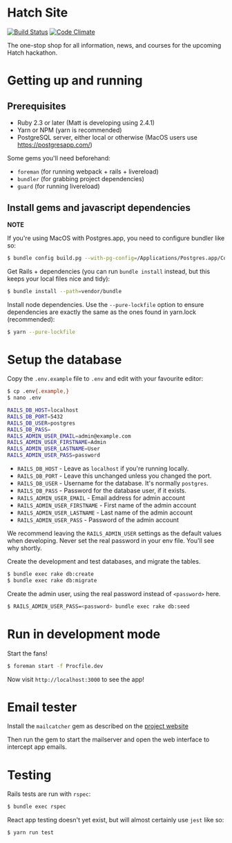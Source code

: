 # Hatch Site
[![Build Status](https://travis-ci.org/hatchucl/hatch-site.svg?branch=master)](https://travis-ci.org/hatchucl/hatch-site)
[![Code Climate](https://codeclimate.com/github/hatchucl/hatch-site/badges/gpa.svg)](https://codeclimate.com/github/hatchucl/hatch-site)

The one-stop shop for all information, news, and courses for the upcoming Hatch hackathon.

# Getting up and running

## Prerequisites

* Ruby 2.3 or later (Matt is developing using 2.4.1)
* Yarn or NPM (yarn is recommended)
* PostgreSQL server, either local or otherwise (MacOS users use https://postgresapp.com/)

Some gems you'll need beforehand:
* `foreman` (for running webpack + rails + livereload)
* `bundler` (for grabbing project dependencies)
* `guard` (for running livereload)

## Install gems and javascript dependencies
**NOTE**

If you're using MacOS with Postgres.app, you need to configure bundler like so:

```bash
$ bundle config build.pg --with-pg-config=/Applications/Postgres.app/Contents/Versions/latest/bin/pg_config
```

Get Rails + dependencies (you can run `bundle install` instead, but this keeps
your local files nice and tidy):

```bash
$ bundle install --path=vendor/bundle
```

Install node dependencies. Use the `--pure-lockfile` option to ensure
dependencies are exactly the same as the ones found in yarn.lock (recommended):

```bash
$ yarn --pure-lockfile
```

# Setup the database

Copy the `.env.example` file to `.env` and edit with your favourite editor:

```bash
$ cp .env{.example,}
$ nano .env

RAILS_DB_HOST=localhost
RAILS_DB_PORT=5432
RAILS_DB_USER=postgres
RAILS_DB_PASS=
RAILS_ADMIN_USER_EMAIL=admin@example.com
RAILS_ADMIN_USER_FIRSTNAME=Admin
RAILS_ADMIN_USER_LASTNAME=User
RAILS_ADMIN_USER_PASS=password
```

* `RAILS_DB_HOST` - Leave as `localhost` if you're running locally.
* `RAILS_DB_PORT` - Leave this unchanged unless you changed the port.
* `RAILS_DB_USER` - Username for the database. It's normally `postgres`.
* `RAILS_DB_PASS` - Password for the database user, if it exists.
* `RAILS_ADMIN_USER_EMAIL` - Email address for admin account
* `RAILS_ADMIN_USER_FIRSTNAME` - First name of the admin account
* `RAILS_ADMIN_USER_LASTNAME` - Last name of the admin account
* `RAILS_ADMIN_USER_PASS` - Password of the admin account

We recommend leaving the `RAILS_ADMIN_USER` settings as the default values when
developing. Never set the real password in your env file. You'll see why
shortly.

Create the development and test databases, and migrate the tables.

```bash
$ bundle exec rake db:create
$ bundle exec rake db:migrate
```

Create the admin user, using the real password instead of `<password>` here.

```bash
$ RAILS_ADMIN_USER_PASS=<password> bundle exec rake db:seed
```

# Run in development mode

Start the fans!

```bash
$ foreman start -f Procfile.dev
```

Now visit `http://localhost:3000` to see the app!

# Email tester
Install the `mailcatcher` gem as described on the [project website](https://mailcatcher.me/)

Then run the gem to start the mailserver and open the web interface to intercept
app emails.

# Testing

Rails tests are run with `rspec`:

```bash
$ bundle exec rspec
```

React app testing doesn't yet exist, but will almost certainly use `jest` like
so:

```bash
$ yarn run test
```
